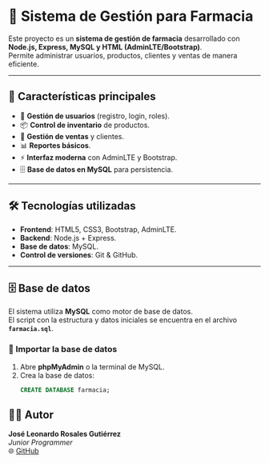 # 💊 Sistema de Gestión para Farmacia

Este proyecto es un **sistema de gestión de farmacia** desarrollado con **Node.js, Express, MySQL y HTML (AdminLTE/Bootstrap)**.  
Permite administrar usuarios, productos, clientes y ventas de manera eficiente.

---

## 🚀 Características principales
- 🔐 **Gestión de usuarios** (registro, login, roles).
- 📦 **Control de inventario** de productos.
- 🛒 **Gestión de ventas** y clientes.
- 📊 **Reportes básicos**.
- ⚡ **Interfaz moderna** con AdminLTE y Bootstrap.
- 🗄️ **Base de datos en MySQL** para persistencia.

---

## 🛠️ Tecnologías utilizadas
- **Frontend**: HTML5, CSS3, Bootstrap, AdminLTE.  
- **Backend**: Node.js + Express.  
- **Base de datos**: MySQL.  
- **Control de versiones**: Git & GitHub.

---
## 🗄️ Base de datos

El sistema utiliza **MySQL** como motor de base de datos.  
El script con la estructura y datos iniciales se encuentra en el archivo **`farmacia.sql`**.

### 🔹 Importar la base de datos

1. Abre **phpMyAdmin** o la terminal de MySQL.  
2. Crea la base de datos:
   ```sql
   CREATE DATABASE farmacia;


## 👨‍💻 Autor

**José Leonardo Rosales Gutiérrez**  
_Junior Programmer_  
🌐 [GitHub](https://github.com/leonardo1231vfgdsvfsdvf)
